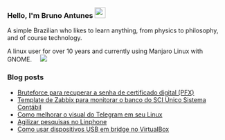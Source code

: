 ### Hello, I'm Bruno Antunes <img src="https://media.giphy.com/media/hvRJCLFzcasrR4ia7z/giphy.gif" width="25px">

A simple Brazilian who likes to learn anything, from physics to philosophy, and of course technology.

A linux user for over 10 years and currently using  Manjaro Linux with GNOME. <img src="https://www.wiki.manjaro.org/images/0/07/Manjaro-logo.png" width="15px"><img src="https://cdn0.iconfinder.com/data/icons/flat-round-system/512/gnome-18.png"> 


<!--
**antun3s/antun3s** is a ✨ _special_ ✨ repository because its `README.md` (this file) appears on your GitHub profile.

Here are some ideas to get you started:

- 🔭 I’m currently working on ...
- 🌱 I’m currently learning ...
- 👯 I’m looking to collaborate on ...
- 🤔 I’m looking for help with ...
- 💬 Ask me about ...
- 📫 How to reach me: ...
- 😄 Pronouns: ...
- ⚡ Fun fact: ...
-->

### Blog posts
<!-- BLOG-POST-LIST:START -->
- [Bruteforce para recuperar a senha de certificado digital &lpar;PFX&rpar;](https://brunoantuness.wordpress.com/2023/01/23/bruteforce-para-recuperar-a-senha-de-certificado-digital-pfx/)
- [Template de Zabbix para monitorar o banco do SCI Único Sistema Contábil](https://brunoantuness.wordpress.com/2022/12/08/template-de-zabbix-para-monitorar-o-banco-do-sci-unico-sistema-contabil/)
- [Como melhorar o visual do Telegram em seu Linux](https://brunoantuness.wordpress.com/2022/11/05/como-melhorar-o-visual-do-telegram-em-seu-linux/)
- [Agilizar pesquisas no Linphone](https://brunoantuness.wordpress.com/2022/08/22/agilizar-pesquisas-no-linphone/)
- [Como usar dispositivos USB em bridge no VirtualBox](https://brunoantuness.wordpress.com/2022/06/18/como-usar-dispositivos-usb-em-bridge-no-virtualbox/)
<!-- BLOG-POST-LIST:END -->
